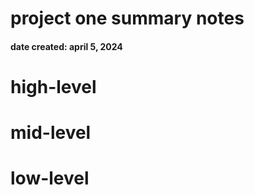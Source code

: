# project one summary notes
#### date created: april 5, 2024

# high-level

# mid-level

# low-level
